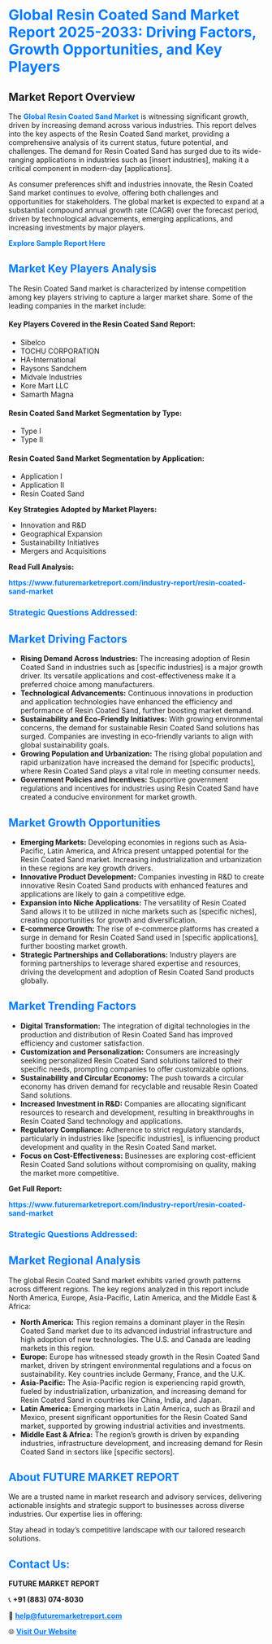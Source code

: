 <h1 style="color: #007BFF;">Global Resin Coated Sand Market Report 2025-2033: Driving Factors, Growth Opportunities, and Key Players</h1>

<section id="overview">
<h2>Market Report Overview</h2>
<p>The <a href="https://www.futuremarketreport.com/industry-report/resin-coated-sand-market" style="color: #007BFF; text-decoration: none;"><strong>Global Resin Coated Sand Market</strong></a> is witnessing significant growth, driven by increasing demand across various industries. This report delves into the key aspects of the Resin Coated Sand market, providing a comprehensive analysis of its current status, future potential, and challenges. The demand for Resin Coated Sand has surged due to its wide-ranging applications in industries such as [insert industries], making it a critical component in modern-day [applications].</p>
<p>As consumer preferences shift and industries innovate, the Resin Coated Sand market continues to evolve, offering both challenges and opportunities for stakeholders. The global market is expected to expand at a substantial compound annual growth rate (CAGR) over the forecast period, driven by technological advancements, emerging applications, and increasing investments by major players.</p>
</section>

<section id="overview">
<p><a href="https://www.futuremarketreport.com/request-sample/reportId=120319" style="color: #007BFF; text-decoration: none;"><strong>Explore Sample Report Here</strong></a></p>
</section>

<section id="key-players">
<h2 style="color: #007BFF;">Market Key Players Analysis</h2>
<p>The Resin Coated Sand market is characterized by intense competition among key players striving to capture a larger market share. Some of the leading companies in the market include:</p>
<h4>Key Players Covered in the Resin Coated Sand Report:</h4>
<ul><li>Sibelco</li><li>TOCHU CORPORATION</li><li>HA-International</li><li>Raysons Sandchem</li><li>Midvale Industries</li><li>Kore Mart LLC</li><li>Samarth Magna</li></ul>
<h4>Resin Coated Sand Market Segmentation by Type:</h4>
<ul><li>Type I</li><li>Type II</li></ul>

<h4>Resin Coated Sand Market Segmentation by Application:</h4>
<ul><li>Application I</li><li>Application II</li><li>Resin Coated Sand</li></ul>
<p><strong>Key Strategies Adopted by Market Players:</strong></p>
<ul>
<li>Innovation and R&D</li>
<li>Geographical Expansion</li>
<li>Sustainability Initiatives</li>
<li>Mergers and Acquisitions</li>
</ul>
</section>

<section>
<p><strong>Read Full Analysis: </strong></p><a href="https://www.futuremarketreport.com/industry-report/resin-coated-sand-market" style="color: #007BFF; text-decoration: none;"><strong>https://www.futuremarketreport.com/industry-report/resin-coated-sand-market</strong></a>
<h3 style="color: #007BFF;">Strategic Questions Addressed:</h3>
</section>

<section id="driving-factors">
<h2 style="color: #007BFF;">Market Driving Factors</h2>
<ul>
<li><strong>Rising Demand Across Industries:</strong> The increasing adoption of Resin Coated Sand in industries such as [specific industries] is a major growth driver. Its versatile applications and cost-effectiveness make it a preferred choice among manufacturers.</li>
<li><strong>Technological Advancements:</strong> Continuous innovations in production and application technologies have enhanced the efficiency and performance of Resin Coated Sand, further boosting market demand.</li>
<li><strong>Sustainability and Eco-Friendly Initiatives:</strong> With growing environmental concerns, the demand for sustainable Resin Coated Sand solutions has surged. Companies are investing in eco-friendly variants to align with global sustainability goals.</li>
<li><strong>Growing Population and Urbanization:</strong> The rising global population and rapid urbanization have increased the demand for [specific products], where Resin Coated Sand plays a vital role in meeting consumer needs.</li>
<li><strong>Government Policies and Incentives:</strong> Supportive government regulations and incentives for industries using Resin Coated Sand have created a conducive environment for market growth.</li>
</ul>
</section>

<section id="growth-opportunities">
<h2 style="color: #007BFF;">Market Growth Opportunities</h2>
<ul>
<li><strong>Emerging Markets:</strong> Developing economies in regions such as Asia-Pacific, Latin America, and Africa present untapped potential for the Resin Coated Sand market. Increasing industrialization and urbanization in these regions are key growth drivers.</li>
<li><strong>Innovative Product Development:</strong> Companies investing in R&D to create innovative Resin Coated Sand products with enhanced features and applications are likely to gain a competitive edge.</li>
<li><strong>Expansion into Niche Applications:</strong> The versatility of Resin Coated Sand allows it to be utilized in niche markets such as [specific niches], creating opportunities for growth and diversification.</li>
<li><strong>E-commerce Growth:</strong> The rise of e-commerce platforms has created a surge in demand for Resin Coated Sand used in [specific applications], further boosting market growth.</li>
<li><strong>Strategic Partnerships and Collaborations:</strong> Industry players are forming partnerships to leverage shared expertise and resources, driving the development and adoption of Resin Coated Sand products globally.</li>
</ul>
</section>

<section id="trending-factors">
<h2 style="color: #007BFF;">Market Trending Factors</h2>
<ul>
<li><strong>Digital Transformation:</strong> The integration of digital technologies in the production and distribution of Resin Coated Sand has improved efficiency and customer satisfaction.</li>
<li><strong>Customization and Personalization:</strong> Consumers are increasingly seeking personalized Resin Coated Sand solutions tailored to their specific needs, prompting companies to offer customizable options.</li>
<li><strong>Sustainability and Circular Economy:</strong> The push towards a circular economy has driven demand for recyclable and reusable Resin Coated Sand solutions.</li>
<li><strong>Increased Investment in R&D:</strong> Companies are allocating significant resources to research and development, resulting in breakthroughs in Resin Coated Sand technology and applications.</li>
<li><strong>Regulatory Compliance:</strong> Adherence to strict regulatory standards, particularly in industries like [specific industries], is influencing product development and quality in the Resin Coated Sand market.</li>
<li><strong>Focus on Cost-Effectiveness:</strong> Businesses are exploring cost-efficient Resin Coated Sand solutions without compromising on quality, making the market more competitive.</li>
</ul>
</section>

<section>
<p><strong>Get Full Report: </strong></p><a href="https://www.futuremarketreport.com/industry-report/resin-coated-sand-market" style="color: #007BFF; text-decoration: none;"><strong>https://www.futuremarketreport.com/industry-report/resin-coated-sand-market</strong></a>
<h3 style="color: #007BFF;">Strategic Questions Addressed:</h3>
</section>


<section id="regional-analysis">
<h2 style="color: #007BFF;">Market Regional Analysis</h2>
<p>The global Resin Coated Sand market exhibits varied growth patterns across different regions. The key regions analyzed in this report include North America, Europe, Asia-Pacific, Latin America, and the Middle East & Africa:</p>
<ul>
<li><strong>North America:</strong> This region remains a dominant player in the Resin Coated Sand market due to its advanced industrial infrastructure and high adoption of new technologies. The U.S. and Canada are leading markets in this region.</li>
<li><strong>Europe:</strong> Europe has witnessed steady growth in the Resin Coated Sand market, driven by stringent environmental regulations and a focus on sustainability. Key countries include Germany, France, and the U.K.</li>
<li><strong>Asia-Pacific:</strong> The Asia-Pacific region is experiencing rapid growth, fueled by industrialization, urbanization, and increasing demand for Resin Coated Sand in countries like China, India, and Japan.</li>
<li><strong>Latin America:</strong> Emerging markets in Latin America, such as Brazil and Mexico, present significant opportunities for the Resin Coated Sand market, supported by growing industrial activities and investments.</li>
<li><strong>Middle East & Africa:</strong> The region’s growth is driven by expanding industries, infrastructure development, and increasing demand for Resin Coated Sand in sectors like [specific sectors].</li>
</ul>
</section>

<footer>
<h2 style="color: #007BFF;">About FUTURE MARKET REPORT</h2>
<p>We are a trusted name in market research and advisory services, delivering actionable insights and strategic support to businesses across diverse industries. Our expertise lies in offering:</p>

<p>Stay ahead in today’s competitive landscape with our tailored research solutions.</p>

<h2 style="color: #007BFF;">Contact Us:</h2>
<p><strong>FUTURE MARKET REPORT</strong></p>
<p>📞 <strong>+91 (883) 074-8030</strong></p>
<p>📧 <strong><a href="mailto:help@futuremarketreport.com" style="color: #007BFF;">help@futuremarketreport.com</a></strong></p>
<p>🌐 <strong><a href="https://www.futuremarketreport.com/" style="color: #007BFF;">Visit Our Website</a></strong></p>
</footer>